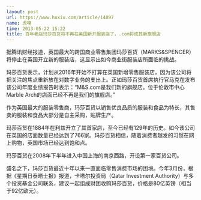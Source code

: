 ```yaml
---
layout: post
url: https://www.huxiu.com/article/14897
name: 虎嗅
time: 2013-05-22 15:22
title: 百年老店玛莎百货将不再在英国新开服装店了，.com将成其新旗舰店
---
```

据腾讯财经报道，英国最大的跨国商业零售集团玛莎百货（MARKS&SPENCER）将停止在英国开立新的服装店，这显示出如今商业街服装店所面临的挑战。

玛莎百货表示，计划从2016年开始不打算在英国新增零售服装店，因为该公司将把关注的焦点重新放在对数字业务的支出上。正如玛莎百货首席执行官马克在发布该公司年度业绩报告时表示：“M&S.com是我们新的旗舰店。位于伦敦市中心Marble Arch的店面已经不再是我们的旗舰店。”

作为英国最大的服装零售商，玛莎百货以销售优良品质的服装和食品为特长，其售卖的服装和食品大部分是自主采购，贴牌生产。

玛莎百货在1884年在利兹开立了其首家店，至今已经有129年的历史。如今该公司在英国的店面数量已经达到了766家。玛莎百货相信，随着消费者越发的习惯在网上购物，英国市场已经达到饱和点。

玛莎百货在2008年下半年进入中国上海的南京西路，开设第一家百货公司。

盛名之下，玛莎百货最近十年以来一直面临零售消费市场的困境。今年3月份，根据《星期日泰晤士报》报道，卡塔尔投资局（Qatar Investment Authority）与多个投资基金公司联系，建议一起组成财团收购玛莎百货，价格是80亿英镑（相当于92亿欧元）。

